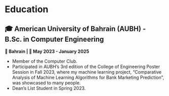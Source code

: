 <!-- 
id: education
style: "display: none;"
-->

# Education

## 🎓 American University of Bahrain (AUBH) - B.Sc. in Computer Engineering
**📍 Bahrain | 📅 May 2023 - January 2025**

- Member of the Computer Club.
- Participated in AUBH’s 3rd edition of the College of Engineering Poster Session in Fall 2023, where my machine learning project, “Comparative Analysis of Machine Learning Algorithms for Bank Marketing Prediction”, was showcased to many people.
- Dean’s List Student in Spring 2023.

